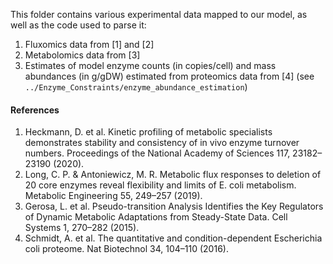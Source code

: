 This folder contains various experimental data mapped to our model, as well as the code used to parse it:
1. Fluxomics data from [1] and [2]
2. Metabolomics data from [3]
3. Estimates of model enzyme counts (in copies/cell) and mass abundances (in g/gDW) estimated from proteomics data from [4] (see `../Enzyme_Constraints/enzyme_abundance_estimation`)

#### References
1. Heckmann, D. et al. Kinetic profiling of metabolic specialists demonstrates stability and consistency of in vivo enzyme turnover numbers. Proceedings of the National Academy of Sciences 117, 23182–23190 (2020).
2. Long, C. P. & Antoniewicz, M. R. Metabolic flux responses to deletion of 20 core enzymes reveal flexibility and limits of E. coli metabolism. Metabolic Engineering 55, 249–257 (2019).
3. Gerosa, L. et al. Pseudo-transition Analysis Identifies the Key Regulators of Dynamic Metabolic Adaptations from Steady-State Data. Cell Systems 1, 270–282 (2015).
4. Schmidt, A. et al. The quantitative and condition-dependent Escherichia coli proteome. Nat Biotechnol 34, 104–110 (2016).
